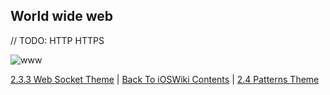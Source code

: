 ## World wide web

// TODO: HTTP HTTPS

![www](https://upload.wikimedia.org/wikipedia/commons/thumb/3/39/Internet_Key_Layers.png/1600px-Internet_Key_Layers.png)

[2.3.3 Web Socket Theme](./2.3.3%20WebSocket.md) | [Back To iOSWiki Contents](https://github.com/eldaroid/iOSWiki) | [2.4 Patterns Theme](../2.4%20Patterns/)
